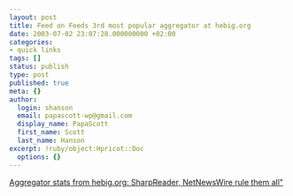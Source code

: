 ```yaml
---
layout: post
title: Feed on Feeds 3rd most popular aggregator at hebig.org
date: 2003-07-02 23:07:28.000000000 +02:00
categories:
- quick links
tags: []
status: publish
type: post
published: true
meta: {}
author:
  login: shanson
  email: papascott-wp@gmail.com
  display_name: PapaScott
  first_name: Scott
  last_name: Hanson
excerpt: !ruby/object:Hpricot::Doc
  options: {}
---
```

<p><a title="Feed on Feeds 3rd most popular" href="http://www.hebig.org/blogs/archives/main/001070.php">Aggregator stats from hebig.org: SharpReader, NetNewsWire rule them all"</a></p>
